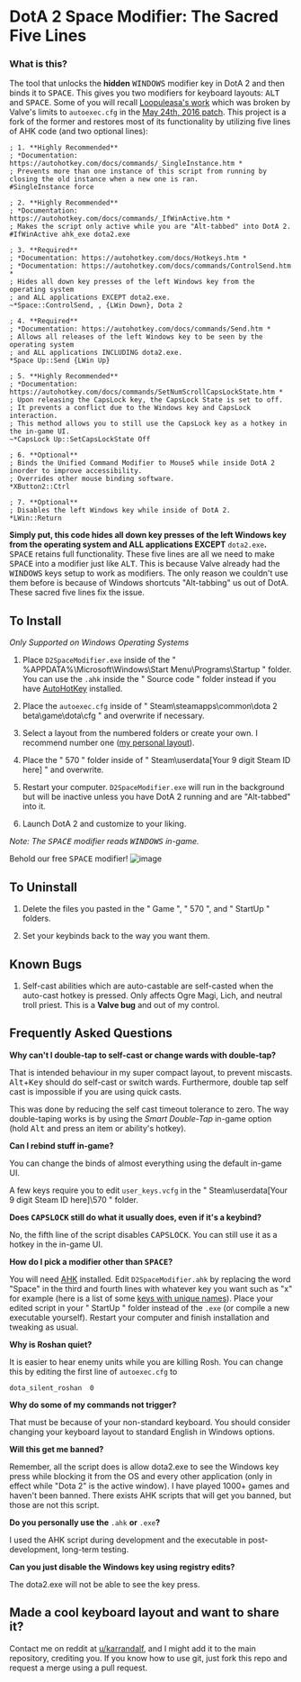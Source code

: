 # DotA 2 Space Modifier: The Sacred Five Lines

### What is this?
The tool that unlocks the **hidden** <kbd>WINDOWS</kbd> modifier key in DotA 2 and then binds it to <kbd>SPACE</kbd>. This gives you two modifiers for keyboard layouts: <kbd>ALT</kbd> and <kbd>SPACE</kbd>. Some of you will recall [Loopuleasa's work](https://github.com/loopuleasa/Dota2-TheCore-Config-Engine) which was broken by Valve's limits to `autoexec.cfg` in the [May 24th, 2016 patch](http://store.steampowered.com/news/22017/). This project is a fork of the former and restores most of its functionality by utilizing five lines of AHK code (and two optional lines):

    ; 1. **Highly Recommended**
    ; *Documentation: https://autohotkey.com/docs/commands/_SingleInstance.htm *
    ; Prevents more than one instance of this script from running by closing the old instance when a new one is ran.
    #SingleInstance force 
    
    ; 2. **Highly Recommended**
    ; *Documentation: https://autohotkey.com/docs/commands/_IfWinActive.htm *
    ; Makes the script only active while you are "Alt-tabbed" into DotA 2.
    #IfWinActive ahk_exe dota2.exe 

    ; 3. **Required**
    ; *Documentation: https://autohotkey.com/docs/Hotkeys.htm *
    ; *Documentation: https://autohotkey.com/docs/commands/ControlSend.htm *
    ; Hides all down key presses of the left Windows key from the operating system
    ; and ALL applications EXCEPT dota2.exe.
    ~*Space::ControlSend, , {LWin Down}, Dota 2 
    
    ; 4. **Required**
    ; *Documentation: https://autohotkey.com/docs/commands/Send.htm *
    ; Allows all releases of the left Windows key to be seen by the operating system
    ; and ALL applications INCLUDING dota2.exe.
    *Space Up::Send {LWin Up}
    
    ; 5. **Highly Recommended**
    ; *Documentation: https://autohotkey.com/docs/commands/SetNumScrollCapsLockState.htm *
    ; Upon releasing the CapsLock key, the CapsLock State is set to off. 
    ; It prevents a conflict due to the Windows key and CapsLock interaction.
    ; This method allows you to still use the CapsLock key as a hotkey in the in-game UI.
    ~*CapsLock Up::SetCapsLockState Off
    
    ; 6. **Optional**
    ; Binds the Unified Command Modifier to Mouse5 while inside DotA 2 inorder to improve accessibility.
    ; Overrides other mouse binding software.
    *XButton2::Ctrl

    ; 7. **Optional**
    ; Disables the left Windows key while inside of DotA 2.
    *LWin::Return
    
**Simply put, this code hides all down key presses of the left Windows key from the operating system and ALL applications EXCEPT** `dota2.exe`**.** <kbd>SPACE</kbd> retains full functionality. These five lines are all we need to make <kbd>SPACE</kbd> into a modifier just like <kbd>ALT</kbd>. This is because Valve already had the <kbd>WINDOWS</kbd> keys setup to work as modifiers. The only reason we couldn't use them before is because of Windows shortcuts "Alt-tabbing" us out of DotA. These sacred five lines fix the issue.

## To Install

*Only Supported on Windows Operating Systems*

1. Place `D2SpaceModifier.exe` inside of the " %APPDATA%\Microsoft\Windows\Start Menu\Programs\Startup " folder. You can use the `.ahk` inside the " Source code " folder instead if you have [AutoHotKey](https://autohotkey.com/) installed. 

2. Place the `autoexec.cfg` inside of " Steam\steamapps\common\dota 2 beta\game\dota\cfg " and overwrite if necessary.

3. Select a layout from the numbered folders or create your own. I recommend number one ([my personal layout](https://github.com/Karrandalf/D2SpaceModifier/tree/master/1.%20Karrandalf's%20Keyboard%20Layout)).

4. Place the " 570 " folder inside of " Steam\userdata\[Your 9 digit Steam ID here] " and overwrite.

5. Restart your computer. `D2SpaceModifier.exe` will run in the background but will be inactive unless
   you have DotA 2 running and are "Alt-tabbed" into it.

6. Launch DotA 2 and customize to your liking.

*Note: The <kbd>SPACE</kbd> modifier reads <kbd>WINDOWS</kbd> in-game.*

Behold our free <kbd>SPACE</kbd> modifier!
![image](https://cloud.githubusercontent.com/assets/19603023/26280395/13386eb0-3d97-11e7-8611-253684316744.png)

## To Uninstall

1. Delete the files you pasted in the " Game ", " 570 ", and " StartUp " folders.

2. Set your keybinds back to the way you want them.

## Known Bugs

1. Self-cast abilities which are auto-castable are self-casted when the auto-cast hotkey is pressed.
Only affects Ogre Magi, Lich, and neutral troll priest. This is a **Valve bug** and out of my control.

## Frequently Asked Questions

**Why can't I double-tap to self-cast or change wards with double-tap?**

That is intended behaviour in my super compact layout, to prevent miscasts. <kbd>Alt</kbd>+<kbd>Key</kbd> should do self-cast or switch wards. Furthermore, double tap self cast is impossible if you are using quick casts.

This was done by reducing the self cast timeout tolerance to zero. The way double-taping works is by using the *Smart Double-Tap* in-game option (hold <kbd>Alt</kbd> and press an item or ability's hotkey).

**Can I rebind stuff in-game?**

You can change the binds of almost everything using the default in-game UI.

A few keys require you to edit `user_keys.vcfg` in the " Steam\userdata\[Your 9 digit Steam ID here]\570 " folder.

**Does <kbd>CAPSLOCK</kbd> still do what it usually does, even if it's a keybind?**

No, the fifth line of the script disables <kbd>CAPSLOCK</kbd>. You can still use it as a hotkey in the in-game UI.

**How do I pick a modifier other than <kbd>SPACE</kbd>?**

You will need [AHK](https://autohotkey.com/) installed. Edit `D2SpaceModifier.ahk` by replacing the word "Space" in the third and fourth lines with whatever key you want such as "x" for example (here is a list of some [keys with unique names](https://autohotkey.com/docs/KeyList.htm)). Place your edited script in your " StartUp " folder instead of the `.exe` (or compile a new executable yourself). Restart your computer and finish installation and tweaking as usual.

**Why is Roshan quiet?**

It is easier to hear enemy units while you are killing Rosh. You can change this by editing the first line of `autoexec.cfg` to

    dota_silent_roshan	0

**Why do some of my commands not trigger?**

That must be because of your non-standard keyboard. You should consider changing your keyboard layout to standard English in Windows options.

**Will this get me banned?**

Remember, all the script does is allow dota2.exe to see the Windows key press while blocking it from the OS and every other application (only in effect while "Dota 2" is the active window). I have played 1000+ games and haven't been banned. There exists AHK scripts that will get you banned, but those are not this script.

**Do you personally use the** `.ahk` **or** `.exe`**?**

I used the AHK script during development and the executable in post-development, long-term testing.

**Can you just disable the Windows key using registry edits?**

The dota2.exe will not be able to see the key press.

## Made a cool keyboard layout and want to share it?

Contact me on reddit at [u/karrandalf](https://www.reddit.com/message/compose/?to=Karrandalf), and I might add it to the main repository, crediting you.
If you know how to use git, just fork this repo and request a merge using a pull request.

